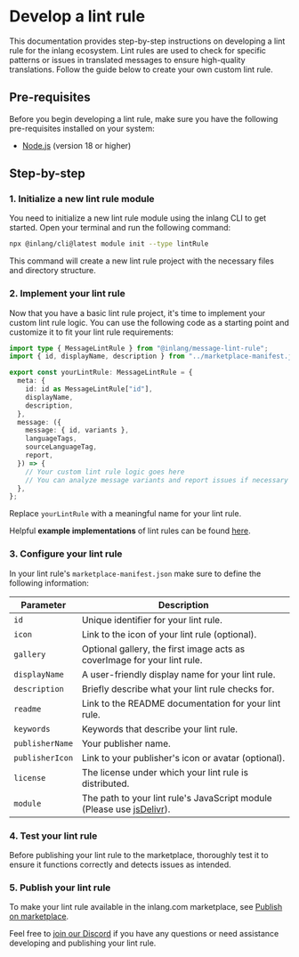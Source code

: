 # Develop a lint rule

This documentation provides step-by-step instructions on developing a lint rule for the inlang ecosystem. Lint rules are used to check for specific patterns or issues in translated messages to ensure high-quality translations. Follow the guide below to create your own custom lint rule.

## Pre-requisites

Before you begin developing a lint rule, make sure you have the following pre-requisites installed on your system:

- [Node.js](https://nodejs.org/en/) (version 18 or higher)

## Step-by-step

### 1. Initialize a new lint rule module

You need to initialize a new lint rule module using the inlang CLI to get started. Open your terminal and run the following command:

```bash
npx @inlang/cli@latest module init --type lintRule
```

This command will create a new lint rule project with the necessary files and directory structure.

### 2. Implement your lint rule

Now that you have a basic lint rule project, it's time to implement your custom lint rule logic. You can use the following code as a starting point and customize it to fit your lint rule requirements:

```typescript
import type { MessageLintRule } from "@inlang/message-lint-rule";
import { id, displayName, description } from "../marketplace-manifest.json";

export const yourLintRule: MessageLintRule = {
  meta: {
    id: id as MessageLintRule["id"],
    displayName,
    description,
  },
  message: ({
    message: { id, variants },
    languageTags,
    sourceLanguageTag,
    report,
  }) => {
    // Your custom lint rule logic goes here
    // You can analyze message variants and report issues if necessary
  },
};
```

Replace `yourLintRule` with a meaningful name for your lint rule.

Helpful **example implementations** of lint rules can be found [here](https://github.com/opral/monorepo/tree/main/inlang/source-code/message-lint-rules).

### 3. Configure your lint rule

In your lint rule's `marketplace-manifest.json` make sure to define the following information:

| Parameter       | Description                                                                                        |
| --------------- | -------------------------------------------------------------------------------------------------- |
| `id`            | Unique identifier for your lint rule.                                                              |
| `icon`          | Link to the icon of your lint rule (optional).                                                     |
| `gallery`       | Optional gallery, the first image acts as coverImage for your lint rule.                           |
| `displayName`   | A user-friendly display name for your lint rule.                                                   |
| `description`   | Briefly describe what your lint rule checks for.                                                   |
| `readme`        | Link to the README documentation for your lint rule.                                               |
| `keywords`      | Keywords that describe your lint rule.                                                             |
| `publisherName` | Your publisher name.                                                                               |
| `publisherIcon` | Link to your publisher's icon or avatar (optional).                                                |
| `license`       | The license under which your lint rule is distributed.                                             |
| `module`        | The path to your lint rule's JavaScript module (Please use [jsDelivr](https://www.jsdelivr.com/)). |

### 4. Test your lint rule

Before publishing your lint rule to the marketplace, thoroughly test it to ensure it functions correctly and detects issues as intended.

### 5. Publish your lint rule

To make your lint rule available in the inlang.com marketplace, see [Publish on marketplace](/documentation/publish-to-marketplace).

Feel free to [join our Discord](https://discord.gg/CNPfhWpcAa) if you have any questions or need assistance developing and publishing your lint rule.
